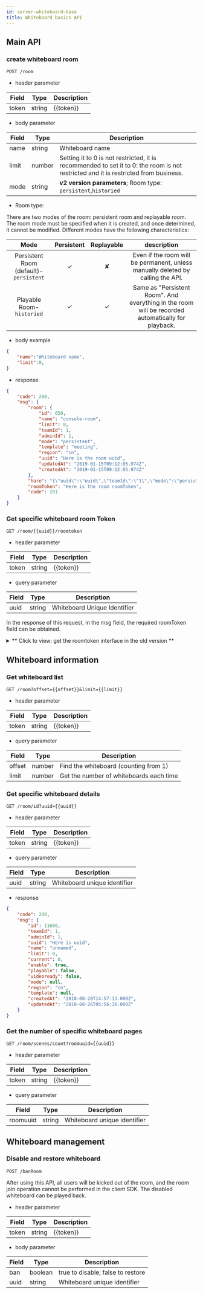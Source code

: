 ```yaml
---
id: server-whiteboard-base
title: Whiteboard basics API
---
```


## Main API

### create whiteboard room

`POST /room`

* header parameter

Field | Type | Description |
--  | -- | -- |
token | string | {{token}}|

* body parameter

Field | Type | Description |
--  | -- | -- |
name | string | Whiteboard name|
limit | number | Setting it to 0 is not restricted, it is recommended to set it to 0: the room is not restricted and it is restricted from business.|
mode | string | **v2 version parameters**; Room type: `persistent`,`historied` |

* Room type:

There are two modes of the room: persistent room and replayable room. The room mode must be specified when it is created, and once determined, it cannot be modified. Different modes have the following characteristics:

|    Mode    | Persistent | Replayable |                            description                            |
| :--------: | :------: | :----: | :--------------------------------------------------------: |
| Persistent Room (default)-`persistent` |    ✓     |   ✘   |    Even if the room will be permanent, unless manually deleted by calling the API.     |
| Playable Room-`historied` |    ✓     |   ✓    | Same as "Persistent Room". And everything in the room will be recorded automatically for playback. |

* body example

```json
{
    "name":"Whiteboard name",
    "limit":0,
}
```

* response

```JSON
{
    "code": 200,
    "msg": {
        "room": {
            "id": 650,
            "name": "console-room",
            "limit": 0,
            "teamId": 1,
            "adminId": 1,
            "mode": "persistent",
            "template": "meeting",
            "region": "cn",
            "uuid": "Here is the room uuid",
            "updatedAt": "2019-01-15T09:12:05.974Z",
            "createdAt": "2019-01-15T09:12:05.974Z"
        },
        "hare": "{\"uuid\":\"uuid\",\"teamId\":\"1\",\"mode\":\"persistent\",\"region\":\"cn\",\"isBan\":false,\"beginTimestamp\":1547543526200,\"endTimestamp\":1547543526200,\"endFrameId\":0,\"usersMaxCount\":100,\"survivalDuration\":30000,\"chunkFramesCount\":700,\"snapshotIdInterval\":80}",
        "roomToken": "Here is the room roomToken",
        "code": 201
    }
}
```

### Get specific whiteboard room Token

`GET /room/{{uuid}}/roomtoken`

* header parameter

Field | Type | Description |
-|-|-|
token | string | {{token}} |

* query parameter

Field | Type | Description |
-|-|-|
uuid | string | Whiteboard Unique Identifier |

In the response of this request, in the msg field, the required roomToken field can be obtained.

<details>
    <summary> ** Click to view: get the roomtoken interface in the old version ** </summary>

`POST /room/join?uuid={{uuid}}`

* header parameter

Field | Type | Description |
--  | -- | -- |
token | string | {{token}}|

* query parameter

Field | Type | Description |
--  | -- | -- |
uuid | string | Whiteboard unique identifier |

In the response of this request, in the msg field, the required roomToken field can be obtained.

New and old version interfaces are valid and consistent at the same time, only the urls are different
</details>

## Whiteboard information

### Get whiteboard list

`GET /room?offset={{offset}}&limit={{limit}}`

* header parameter

Field | Type | Description |
--  | -- | -- |
token | string | {{token}}|

* query parameter

Field | Type | Description |
--  | -- | -- |
offset | number | Find the whiteboard (counting from 1) |
limit | number | Get the number of whiteboards each time |

### Get specific whiteboard details

`GET /room/id?uuid={{uuid}}`

* header parameter

Field | Type | Description |
--  | -- | -- |
token | string | {{token}}|

* query parameter

Field | Type | Description |
--  | -- | -- |
uuid | string | Whiteboard unique identifier |

* response

```JSON
{
    "code": 200,
    "msg": {
        "id": 11600,
        "teamId": 1,
        "adminId": 1,
        "uuid": "Here is uuid",
        "name": "unnamed",
        "limit": 0,
        "current": 0,
        "enable": true,
        "playable": false,
        "videoready": false,
        "mode": null,
        "region": "cn",
        "template": null,
        "createdAt": "2018-08-20T14:57:13.000Z",
        "updatedAt": "2018-08-26T05:56:36.000Z"
    }
}
```

### Get the number of specific whiteboard pages

`GET /room/scenes/count?roomuuid={{uuid}}`

* header parameter

Field | Type | Description |
--  | -- | -- |
token | string | {{token}}|

* query parameter

Field | Type | Description |
--  | -- | -- |
roomuuid | string | Whiteboard unique identifier |

## Whiteboard management

### Disable and restore whiteboard

`POST /banRoom`

After using this API, all users will be kicked out of the room, and the room join operation cannot be performed in the client SDK. The disabled whiteboard can be played back.

* header parameter

Field | Type | Description |
--  | -- | -- |
token | string | {{token}}|

* body parameter

Field | Type | Description |
--  | -- | -- |
ban | boolean | true to disable; false to restore |
uuid | string | Whiteboard unique identifier |
